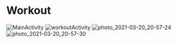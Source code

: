 # Workout

![MainActivity](https://user-images.githubusercontent.com/71267021/111875404-96ff3a80-89bf-11eb-8314-956e1d4549de.jpg)
![workoutActivity](https://user-images.githubusercontent.com/71267021/111875411-a2eafc80-89bf-11eb-86b7-e1ea9f65e70b.jpg)
![photo_2021-03-20_20-57-24](https://user-images.githubusercontent.com/71267021/111875419-af6f5500-89bf-11eb-9677-2b35e5c0ff84.jpg)
![photo_2021-03-20_20-57-30](https://user-images.githubusercontent.com/71267021/111875425-b4cc9f80-89bf-11eb-8569-6fd44dbcb722.jpg)
